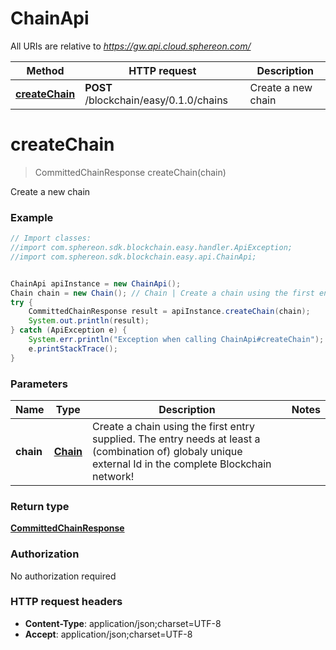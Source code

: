 # ChainApi

All URIs are relative to *https://gw.api.cloud.sphereon.com/*

Method | HTTP request | Description
------------- | ------------- | -------------
[**createChain**](ChainApi.md#createChain) | **POST** /blockchain/easy/0.1.0/chains | Create a new chain


<a name="createChain"></a>
# **createChain**
> CommittedChainResponse createChain(chain)

Create a new chain

### Example
```java
// Import classes:
//import com.sphereon.sdk.blockchain.easy.handler.ApiException;
//import com.sphereon.sdk.blockchain.easy.api.ChainApi;


ChainApi apiInstance = new ChainApi();
Chain chain = new Chain(); // Chain | Create a chain using the first entry supplied. The entry needs at least a (combination of) globaly unique external Id in the complete Blockchain network!
try {
    CommittedChainResponse result = apiInstance.createChain(chain);
    System.out.println(result);
} catch (ApiException e) {
    System.err.println("Exception when calling ChainApi#createChain");
    e.printStackTrace();
}
```

### Parameters

Name | Type | Description  | Notes
------------- | ------------- | ------------- | -------------
 **chain** | [**Chain**](Chain.md)| Create a chain using the first entry supplied. The entry needs at least a (combination of) globaly unique external Id in the complete Blockchain network! |

### Return type

[**CommittedChainResponse**](CommittedChainResponse.md)

### Authorization

No authorization required

### HTTP request headers

 - **Content-Type**: application/json;charset=UTF-8
 - **Accept**: application/json;charset=UTF-8

